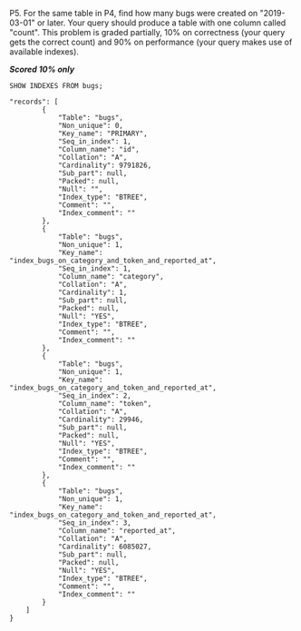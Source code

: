 P5. For the same table in P4, find how many bugs were created on "2019-03-01" or later. Your query should produce a table with one column called "count". 
This problem is graded partially, 10% on correctness (your query gets the correct count) and 90% on performance (your query makes use of available indexes).

***Scored 10% only***

`SHOW INDEXES FROM bugs;`

```
"records": [
		{
			"Table": "bugs",
			"Non_unique": 0,
			"Key_name": "PRIMARY",
			"Seq_in_index": 1,
			"Column_name": "id",
			"Collation": "A",
			"Cardinality": 9791826,
			"Sub_part": null,
			"Packed": null,
			"Null": "",
			"Index_type": "BTREE",
			"Comment": "",
			"Index_comment": ""
		},
		{
			"Table": "bugs",
			"Non_unique": 1,
			"Key_name": "index_bugs_on_category_and_token_and_reported_at",
			"Seq_in_index": 1,
			"Column_name": "category",
			"Collation": "A",
			"Cardinality": 1,
			"Sub_part": null,
			"Packed": null,
			"Null": "YES",
			"Index_type": "BTREE",
			"Comment": "",
			"Index_comment": ""
		},
		{
			"Table": "bugs",
			"Non_unique": 1,
			"Key_name": "index_bugs_on_category_and_token_and_reported_at",
			"Seq_in_index": 2,
			"Column_name": "token",
			"Collation": "A",
			"Cardinality": 29946,
			"Sub_part": null,
			"Packed": null,
			"Null": "YES",
			"Index_type": "BTREE",
			"Comment": "",
			"Index_comment": ""
		},
		{
			"Table": "bugs",
			"Non_unique": 1,
			"Key_name": "index_bugs_on_category_and_token_and_reported_at",
			"Seq_in_index": 3,
			"Column_name": "reported_at",
			"Collation": "A",
			"Cardinality": 6085027,
			"Sub_part": null,
			"Packed": null,
			"Null": "YES",
			"Index_type": "BTREE",
			"Comment": "",
			"Index_comment": ""
		}
	]
}
```
